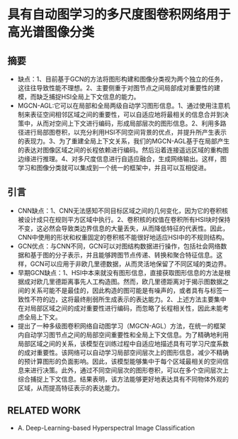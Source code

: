 # 具有自动图学习的多尺度图卷积网络用于高光谱图像分类 #
## 摘要 ##
- 缺点：1、目前基于GCN的方法将图形构建和图像分类视为两个独立的任务，这往往导致性能不理想。2、主要侧重于对图节点之间局部成对重要性的建模，而缺乏捕捉HSI全局上下文信息的能力。
- MGCN-AGL:它可以在局部和全局两级自动学习图形信息。1、通过使用注意机制来表征空间相邻区域之间的重要性，可以自适应地将最相关的信息合并到决策中，从而对空间上下文进行编码，形成局部层次的图形信息。2、利用多路径进行局部图卷积，以充分利用HSI不同空间背景的优点，并提升所产生表示的表现力。3、为了重建全局上下文关系，我们的MGCN-AGL基于在局部产生的表达对图像区域之间的长程依赖进行编码。然后沿着连接遥远区域的重构图边缘进行推理。4、对多尺度信息进行自适应融合，生成网络输出。这样，图学习和图像分类就可以集成到一个统一的框架中，并且可以互相促进。
## 引言 ##
- CNN缺点：1、CNN无法感知不同目标区域之间的几何变化，因为它的卷积核被设计成只在规则平方区域中执行。2、卷积核的权值在卷积所有HSI块时保持不变，这必然会导致类边界信息的大量丢失，从而降低特征的代表性。因此，CNN中使用的形状和权重固定的卷积核不能很好地适应HSI中的不规则结构。
- GCN优点：与CNN不同，GCN可以对图结构数据进行操作，包括社会网络数据和基于图的分子表示，并且能够跨图节点传递、转换和聚合特征信息。这样，GCN可以应用于非欧几里德数据，从而灵活地保留了不同区域的类边界。
- 早期GCN缺点：1、HSI中本来就没有图形信息，直接获取图形信息的方法是根据成对欧几里德距离事先人工构造图。然而，欧几里德距离对于揭示图数据之间的关系可能不是最佳的，因此构造的图可能是有噪声的，或者具有与标签一致性不符的边，这将最终削弱所生成表示的表达能力。2、上述方法主要集中在对局部区域之间的成对重要性进行编码，而忽略了长程相关性，因此未能考虑全局上下文。
- 提出了一种多级图卷积网络自动图学习（MGCN-AGL）方法，在统一的框架内自动学习图节点之间的局部空间重要性和全局上下文信息。为了精确地利用局部区域之间的关系，该模型在训练过程中自适应地描述具有可学习尺度系数的成对重要性。该网络可以自动学习局部空间层次上的图形信息，减少不精确的预计算图形的负面影响。因此，该模型能够集中于每个区域最相关的空间信息来进行决策。此外，通过不同空间层次的图形卷积，可以在多个空间层次上综合捕捉上下文信息。结果表明，该方法能够更好地表达具有不同物体外观的区域，从而提高特征表示的表达能力。
## RELATED WORK ##
- A. Deep-Learning-based Hyperspectral Image Classification
